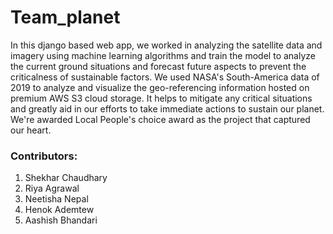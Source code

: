 
# Team_planet

In this django based web app, we worked in analyzing the satellite data and imagery using machine learning algorithms and train the model to analyze the current ground situations and forecast future aspects to prevent the criticalness of sustainable factors. We used NASA's South-America data of 2019 to analyze and visualize the geo-referencing information hosted on premium AWS S3 cloud storage. It helps to mitigate any critical situations and greatly aid in our efforts to take immediate actions to sustain our planet. We're awarded Local People's choice award as the project that captured our heart.

### Contributors: 
 1. Shekhar Chaudhary 
 2. Riya Agrawal
 3. Neetisha Nepal
 4. Henok Ademtew
 5. Aashish Bhandari
